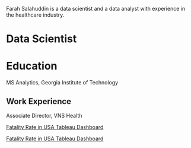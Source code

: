 Farah Salahuddin is a data scientist and a data analyst with experience in the healthcare industry.


# Data Scientist


# Education
MS Analytics, Georgia Institute of Technology

## Work Experience
Associate Director, VNS Health


[Fatality Rate in USA Tableau Dashboard](https://public.tableau.com/app/profile/farah.salahuddin2339/viz/FatalitiesbyTrafficCrashesAcrossUS-2022/Dashboard1)

<a href="https://public.tableau.com/app/profile/farah.salahuddin2339/viz/FatalitiesbyTrafficCrashesAcrossUS-2022/Dashboard1" target="_blank">
  Fatality Rate in USA Tableau Dashboard
</a>
